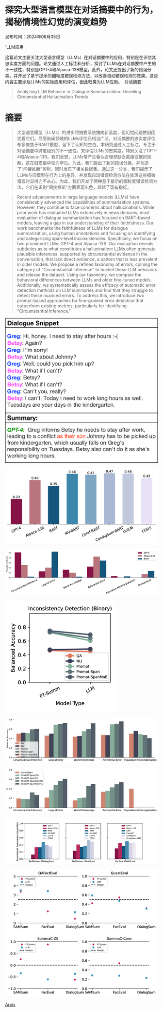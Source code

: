 # 探究大型语言模型在对话摘要中的行为，揭秘情境性幻觉的演变趋势

发布时间：2024年06月05日

`LLM应用

这篇论文主要关注大型语言模型（LLMs）在对话摘要中的应用，特别是在评估其忠实度方面的问题。论文通过人工标注和分析，探讨了LLMs在对话摘要中产生的不一致性，特别是GPT-4和Alpaca-13B模型。此外，论文还提出了新的错误分类，并开发了基于提示的细粒度错误检测方法，以改善自动错误检测的效果。这些内容主要涉及LLMs的实际应用和评估，因此归类为LLM应用。` `对话摘要`

> Analyzing LLM Behavior in Dialogue Summarization: Unveiling Circumstantial Hallucination Trends

# 摘要

> 大型语言模型（LLMs）的进步将摘要系统推向新高度，但幻觉问题依旧困扰着它们。尽管新闻领域的LLMs评估已相当广泛，对话摘要的忠实度评估却多聚焦于BART模型，留下了认知的空白。本研究通过人工标注，专注于对话摘要中跨度级别的不一致性，来评估LLMs的忠实度，特别关注了GPT-4和Alpaca-13B。我们发现，LLMs常产生看似合理却缺乏直接证据的推断，这在旧模型中较为罕见。为此，我们提出了新的错误分类，并创造了“间接推断”类别，同时发布了相关数据集。通过这一分类，我们揭示了LLMs与旧模型在行为上的差异，并发现自动错误检测方法在处理这些细微错误时显得力不从心。为此，我们开发了两种基于提示的细粒度错误检测方法，它们在识别“间接推断”方面表现出色，超越了现有指标。

> Recent advancements in large language models (LLMs) have considerably advanced the capabilities of summarization systems. However, they continue to face concerns about hallucinations. While prior work has evaluated LLMs extensively in news domains, most evaluation of dialogue summarization has focused on BART-based models, leaving a gap in our understanding of their faithfulness. Our work benchmarks the faithfulness of LLMs for dialogue summarization, using human annotations and focusing on identifying and categorizing span-level inconsistencies. Specifically, we focus on two prominent LLMs: GPT-4 and Alpaca-13B. Our evaluation reveals subtleties as to what constitutes a hallucination: LLMs often generate plausible inferences, supported by circumstantial evidence in the conversation, that lack direct evidence, a pattern that is less prevalent in older models. We propose a refined taxonomy of errors, coining the category of "Circumstantial Inference" to bucket these LLM behaviors and release the dataset. Using our taxonomy, we compare the behavioral differences between LLMs and older fine-tuned models. Additionally, we systematically assess the efficacy of automatic error detection methods on LLM summaries and find that they struggle to detect these nuanced errors. To address this, we introduce two prompt-based approaches for fine-grained error detection that outperform existing metrics, particularly for identifying "Circumstantial Inference."

![探究大型语言模型在对话摘要中的行为，揭秘情境性幻觉的演变趋势](../../../paper_images/2406.03487/x1.png)

![探究大型语言模型在对话摘要中的行为，揭秘情境性幻觉的演变趋势](../../../paper_images/2406.03487/x2.png)

![探究大型语言模型在对话摘要中的行为，揭秘情境性幻觉的演变趋势](../../../paper_images/2406.03487/x3.png)

![探究大型语言模型在对话摘要中的行为，揭秘情境性幻觉的演变趋势](../../../paper_images/2406.03487/x4.png)

![探究大型语言模型在对话摘要中的行为，揭秘情境性幻觉的演变趋势](../../../paper_images/2406.03487/x5.png)

![探究大型语言模型在对话摘要中的行为，揭秘情境性幻觉的演变趋势](../../../paper_images/2406.03487/x6.png)

![探究大型语言模型在对话摘要中的行为，揭秘情境性幻觉的演变趋势](../../../paper_images/2406.03487/x7.png)

![探究大型语言模型在对话摘要中的行为，揭秘情境性幻觉的演变趋势](../../../paper_images/2406.03487/x8.png)

[Arxiv](https://arxiv.org/abs/2406.03487)